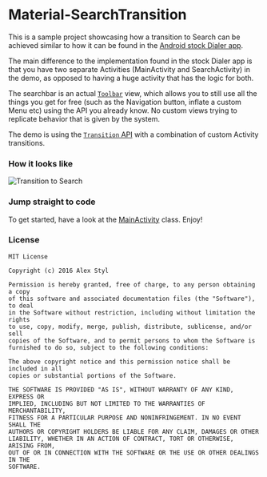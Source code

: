 # Material-SearchTransition

This is a sample project showcasing how a transition to Search can be achieved similar to how it can be found in the [Android stock Dialer app](https://play.google.com/store/apps/details?id=com.google.android.dialer).

The main difference to the implementation found in the stock Dialer app is that you have two separate Activities (MainActivity and SearchActivity) in the demo, as opposed to having a huge activity that has the logic for both.

The searchbar is an actual [`Toolbar`](https://developer.android.com/reference/android/widget/Toolbar.html) view, which allows you to still use all the things you get for free (such as the Navigation button, inflate a custom Menu etc) using the API you already know. No custom views trying to replicate behavior that is given by the system.

The demo is using the [`Transition` API](https://developer.android.com/reference/android/transition/package-summary.html)  with a combination of custom Activity transitions.


### How it looks like

![Transition to Search](https://github.com/alexstyl/Material-SearchTransition/blob/art/transition-to-search.gif?raw=true)

### Jump straight to code

To get started, have a look at the  [MainActivity](https://github.com/alexstyl/Material-SearchTransition/blob/master/app/src/main/java/com/alexstyl/searchtransition/mainscreen/MainActivity.java) class. Enjoy! 



### License
```
MIT License

Copyright (c) 2016 Alex Styl

Permission is hereby granted, free of charge, to any person obtaining a copy
of this software and associated documentation files (the "Software"), to deal
in the Software without restriction, including without limitation the rights
to use, copy, modify, merge, publish, distribute, sublicense, and/or sell
copies of the Software, and to permit persons to whom the Software is
furnished to do so, subject to the following conditions:

The above copyright notice and this permission notice shall be included in all
copies or substantial portions of the Software.

THE SOFTWARE IS PROVIDED "AS IS", WITHOUT WARRANTY OF ANY KIND, EXPRESS OR
IMPLIED, INCLUDING BUT NOT LIMITED TO THE WARRANTIES OF MERCHANTABILITY,
FITNESS FOR A PARTICULAR PURPOSE AND NONINFRINGEMENT. IN NO EVENT SHALL THE
AUTHORS OR COPYRIGHT HOLDERS BE LIABLE FOR ANY CLAIM, DAMAGES OR OTHER
LIABILITY, WHETHER IN AN ACTION OF CONTRACT, TORT OR OTHERWISE, ARISING FROM,
OUT OF OR IN CONNECTION WITH THE SOFTWARE OR THE USE OR OTHER DEALINGS IN THE
SOFTWARE.
```
